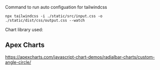 Command to run auto configuation for tailwindcss

    npx tailwindcss -i ./static/src/input.css -o ./static/dist/css/output.css --watch


Chart library used:

## Apex Charts
https://apexcharts.com/javascript-chart-demos/radialbar-charts/custom-angle-circle/